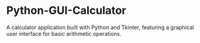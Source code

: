 # Python-GUI-Calculator
 A calculator application built with Python and Tkinter, featuring a graphical user interface for basic arithmetic operations.
